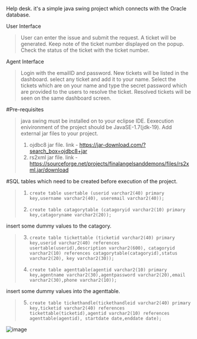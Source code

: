 Help desk.
it's a simple java swing project which connects with the Oracle database.

User Interface
>User can enter the issue and submit the request.
>A ticket will be generated. Keep note of the ticket number displayed on the popup.
>Check the status of the ticket with the ticket number.

Agent Interface
>Login with the emailID and password.
>New tickets will be listed in the dashboard. select any ticket and add it to your name.
>Select the tickets which are on your name and type the secret password which are provided to the users to resolve the ticket.
>Resolved tickets will be seen on the same dashboard screen.

#Pre-requisites
>java swing must be installed on to your eclipse IDE.
>Eexecution enivironment of the project should be JavaSE-1.7(jdk-19).
>Add external jar files to your project.
> 1. ojdbc8 jar file. link - https://jar-download.com/?search_box=ojdbc8+jar
> 2. rs2xml jar file. link - https://sourceforge.net/projects/finalangelsanddemons/files/rs2xml.jar/download

#SQL tables which need to be created before execution of the project.
>1.     create table usertable (userid varchar2(40) primary key,username varchar2(40), useremail varchar2(40));
>2.     create table catagorytable (catagoryid varchar2(10) primary key,catagoryname varchar2(20));
  insert some dummy values to the catagory.
>3.     create table tickettable (ticketid varchar2(40) primary key,userid varchar2(40) references usertable(userid),description varchar2(600), catagoryid varchar2(10) references catagorytable(catagoryid),status varchar2(20), key varchar2(30));
>4.     create table agenttable(agentid varchar2(10) primary key,agentname varchar2(30),agentpassword varchar2(20),email varchar2(30),phone varchar2(10));
  insert some dummy values into the agenttable.
>5.     create table tickethandle(tickethandleid varchar2(40) primary key,ticketid varchar2(40) references tickettable(ticketid),agentid varchar2(10) references agenttable(agentid), startdate date,enddate date);
![image](https://user-images.githubusercontent.com/72742730/229422546-8a09993f-d3b2-46ba-8797-761354d3e94f.png)
